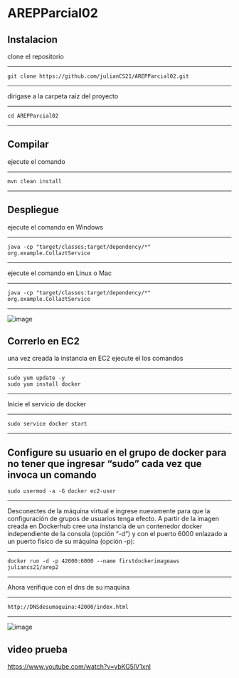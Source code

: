 # AREPParcial02


## Instalacion 

clone el repositorio

---

    git clone https://github.com/julianCS21/AREPParcial02.git

---


dirigase a la carpeta raiz del proyecto


---

    cd AREPParcial02


---

## Compilar


ejecute el comando

---

    mvn clean install

---


## Despliegue


ejecute el comando en Windows

---

    java -cp "target/classes;target/dependency/*" org.example.CollaztService  
  
---

ejecute el comando en Linux o Mac

---

    java -cp "target/classes:target/dependency/*" org.example.CollaztService  

---



![image](https://github.com/julianCS21/AREPParcial02/assets/96396177/b9cafe0d-dce0-4835-a20b-b32168839763)


## Correrlo en EC2


una vez creada la instancia en EC2 ejecute el los comandos 


---

    sudo yum update -y
    sudo yum install docker

---

Inicie el servicio de docker

---

    sudo service docker start
    
---

Configure su usuario en el grupo de docker para no tener que ingresar “sudo” cada vez que invoca un comando
---

    sudo usermod -a -G docker ec2-user
    
---

Desconectes de la máquina virtual e ingrese nuevamente para que la configuración de grupos de usuarios tenga efecto.
A partir de la imagen creada en Dockerhub cree una instancia de un contenedor docker independiente de la consola (opción “-d”) y con el puerto 6000 enlazado a un puerto físico de su máquina (opción -p):


---

    docker run -d -p 42000:6000 --name firstdockerimageaws juliancs21/arep2

---


Ahora verifique con el dns de su maquina


---

    http://DNSdesumaquina:42000/index.html

---





![image](https://github.com/julianCS21/AREPParcial02/assets/96396177/a5a89646-5d26-4f72-a0b4-d7ddc55729c2)


## video prueba


https://www.youtube.com/watch?v=ybKG5lV1xnI

